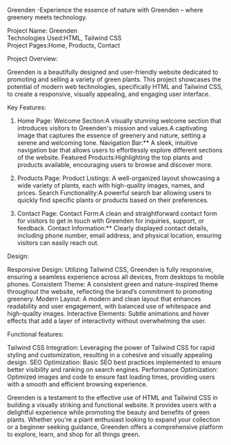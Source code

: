  Greenden
   -Experience the essence of nature with Greenden – where greenery meets technology.

Project Name: Greenden  
Technologies Used:HTML, Tailwind CSS  
Project Pages:Home, Products, Contact

Project Overview:

Greenden is a beautifully designed and user-friendly website dedicated to promoting and selling a variety of green plants. This project showcases the potential of modern web technologies, specifically HTML and Tailwind CSS, to create a responsive, visually appealing, and engaging user interface.

Key Features:

1. Home Page:
  Welcome Section:A visually stunning welcome section that introduces visitors to Greenden's mission and values.A captivating image that captures the essence of greenery and nature, 
  setting a serene and welcoming tone.
  Navigation Bar:** A sleek, intuitive navigation bar that allows users to effortlessly explore different sections of the website.
  Featured Products:Highlighting the top plants and products available, encouraging users to browse and discover more.

2. Products Page:
   Product Listings: A well-organized layout showcasing a wide variety of plants, each with high-quality images, names, and prices.
   Search Functionality:A powerful search bar allowing users to quickly find specific plants or products based on their preferences.
   
3. Contact Page:
   Contact Form:A clean and straightforward contact form for visitors to get in touch with Greenden for inquiries, support, or feedback.
   Contact Information:** Clearly displayed contact details, including phone number, email address, and physical location, ensuring visitors can easily reach out.
   


Design:

   Responsive Design: Utilizing Tailwind CSS, Greenden is fully responsive, ensuring a seamless experience across all devices, from desktops to mobile phones.
   Consistent Theme:  A consistent green and nature-inspired theme throughout the website, reflecting the brand’s commitment to promoting greenery.
   Modern Layout: A modern and clean layout that enhances readability and user engagement, with balanced use of whitespace and high-quality images.
   Interactive Elements: Subtle animations and hover effects that add a layer of interactivity without overwhelming the user.

Functional features:

  Tailwind CSS Integration: Leveraging the power of Tailwind CSS for rapid styling and customization, resulting in a cohesive and visually appealing design.
  SEO Optimization: Basic SEO best practices implemented to ensure better visibility and ranking on search engines.
  Performance Optimization: Optimized images and code to ensure fast loading times, providing users with a smooth and efficient browsing experience.
  
Greenden is a testament to the effective use of HTML and Tailwind CSS in building a visually striking and functional website. It provides users with a delightful experience while promoting the beauty and benefits of green plants. Whether you're a plant enthusiast looking to expand your collection or a beginner seeking guidance, Greenden offers a comprehensive platform to explore, learn, and shop for all things green.

